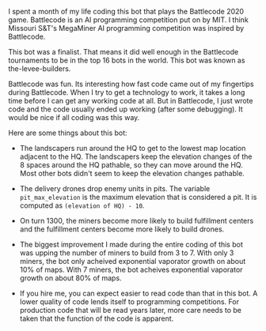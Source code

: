 I spent a month of my life coding this bot that plays the Battlecode 2020 game.  Battlecode is an AI programming competition put on by MIT.  I think Missouri S&T's MegaMiner AI programming competition was inspired by Battlecode.

This bot was a finalist.  That means it did well enough in the Battlecode tournaments to be in the top 16 bots in the world.  This bot was known as the-levee-builders.

Battlecode was fun.  Its interesting how fast code came out of my fingertips during Battlecode.  When I try to get a technology to work, it takes a long time before I can get any working code at all.  But in Battlecode, I just wrote code and the code usually ended up working (after some debugging).  It would be nice if all coding was this way.

Here are some things about this bot:

- The landscapers run around the HQ to get to the lowest map location adjacent to the HQ.  The landscapers keep the elevation changes of the 8 spaces around the HQ pathable, so they can move around the HQ.  Most other bots didn't seem to keep the elevation changes pathable.

- The delivery drones drop enemy units in pits.  The variable `pit_max_elevation` is the maximum elevation that is considered a pit.  It is computed as `(elevation of HQ) - 10`.

- On turn 1300, the miners become more likely to build fulfillment centers and the fulfillment centers become more likely to build drones.

- The biggest improvement I made during the entire coding of this bot was upping the number of miners to build from 3 to 7.  With only 3 miners, the bot only acheived exponential vaporator growth on about 10% of maps.  With 7 miners, the bot acheives exponential vaporator growth on about 80% of maps.

- If you hire me, you can expect easier to read code than that in this bot.  A lower quality of code lends itself to programming competitions.  For production code that will be read years later, more care needs to be taken that the function of the code is apparent.


